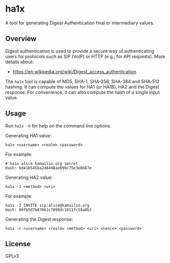 # ha1x

A tool for generating Digest Authentication final or intermediary values.

## Overview

Digest authentication is used to provide a secure way of authenticating users for
protocols such as SIP (VoIP) or HTTP (e.g., for API requests). More details about:

- https://en.wikipedia.org/wiki/Digest_access_authentication

The `ha1x` tool is capable of MD5, SHA-1, SHA-256, SHA-384 and SHA-512 hashing.
It can compute the values for HA1 (or HA1B), HA2 and the Digest response. For
convenience, it can also compute the hash of a single input value.

## Usage

Run `ha1x -h` for help on the command line options.

Generating HA1 value:

```
ha1x <username> <realm> <password>
```

For example:

```
# ha1x alice kamailio.org secret
Hash: bd41b545ba2d8498ae89bc75e3e0b87e
```

Generating HA2 value:

```
ha1x -2 <method> <uri>
```

For example:

```
ha1x -2 INVITE sip:alice@kamailio.org
Hash: 99fb5d7b87061c7898dc1011fc58a8b3
```

Generating the Digest response:

```
ha1x -r <username> <realm> <method> <uri> <nonce> <password>
```

## License

GPLv3

